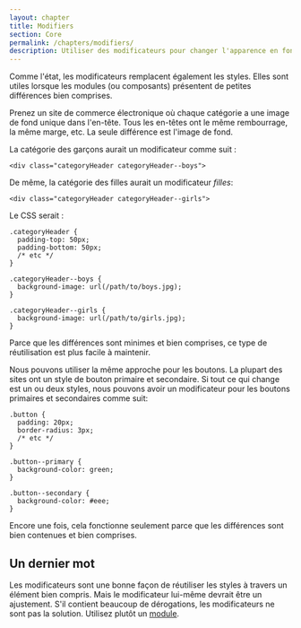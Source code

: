 ```yaml
---
layout: chapter
title: Modifiers
section: Core
permalink: /chapters/modifiers/
description: Utiliser des modificateurs pour changer l'apparence en fonction de légères différences.
---
```


Comme l'état, les modificateurs remplacent également les styles. Elles sont utiles lorsque les modules (ou composants) présentent de petites différences bien comprises.

Prenez un site de commerce électronique où chaque catégorie a une image de fond unique dans l'en-tête. Tous les en-têtes ont le même rembourrage, la même marge, etc. La seule différence est l'image de fond.

La catégorie des garçons aurait un modificateur comme suit :

	<div class="categoryHeader categoryHeader--boys">

De même, la catégorie des filles aurait un modificateur *filles*:

	<div class="categoryHeader categoryHeader--girls">

Le CSS serait :

	.categoryHeader {
	  padding-top: 50px;
	  padding-bottom: 50px;
	  /* etc */
	}

	.categoryHeader--boys {
	  background-image: url(/path/to/boys.jpg);
	}

	.categoryHeader--girls {
	  background-image: url(/path/to/girls.jpg);
	}

Parce que les différences sont minimes et bien comprises, ce type de réutilisation est plus facile à maintenir.

Nous pouvons utiliser la même approche pour les boutons. La plupart des sites ont un style de bouton primaire et secondaire. Si tout ce qui change est un ou deux styles, nous pouvons avoir un modificateur pour les boutons primaires et secondaires comme suit:

	.button {
	  padding: 20px;
	  border-radius: 3px;
	  /* etc */
	}

	.button--primary {
	  background-color: green;
	}

	.button--secondary {
	  background-color: #eee;
	}

Encore une fois, cela fonctionne seulement parce que les différences sont bien contenues et bien comprises.

## Un dernier mot

Les modificateurs sont une bonne façon de réutiliser les styles à travers un élément bien compris. Mais le modificateur lui-même devrait être un ajustement. S'il contient beaucoup de dérogations, les modificateurs ne sont pas la solution. Utilisez plutôt un [module](/chapters/modules/).
